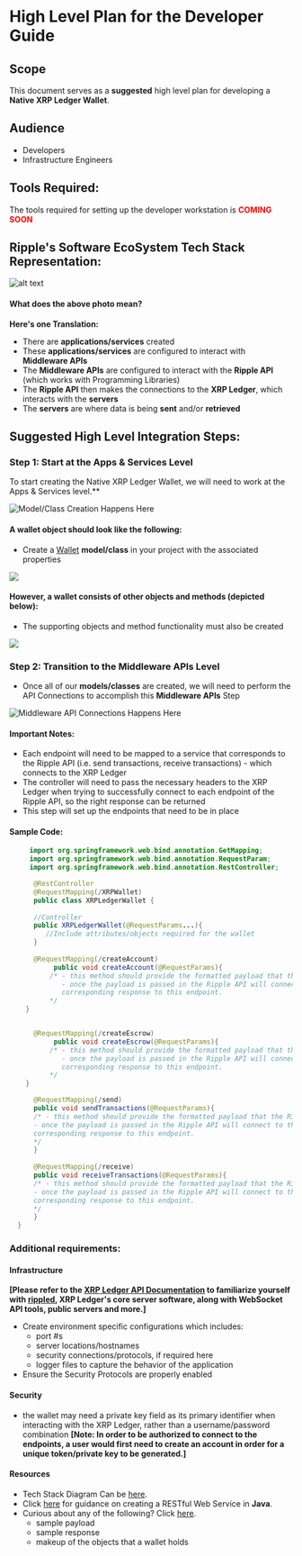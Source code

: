 # High Level Plan for the Developer Guide

## Scope
This document serves as a **suggested** high level plan for developing a **Native XRP Ledger Wallet**.

## Audience
- Developers
- Infrastructure Engineers

## Tools Required:
The tools required for setting up the developer workstation is <span style="color:red;">**COMING SOON**</span>

## Ripple's Software EcoSystem Tech Stack Representation:


![alt text](/XRP-Ledger-Wallet-Documentation/resources/visuals/xrp-tech-stack-level.png)

#### What does the above photo mean?
**Here's one Translation:**
- There are **applications/services** created 
- These **applications/services** are configured to interact with **Middleware APIs** 
- The **Middleware APIs** are configured to interact with the **Ripple API** (which works with Programming Libraries)
- The **Ripple API** then makes the connections to the **XRP Ledger**, which interacts with the **servers**
- The **servers** are where data is being **sent** and/or **retrieved**



## Suggested High Level Integration Steps:
### Step 1: Start at the Apps & Services Level
To start creating the Native XRP Ledger Wallet, we will need to work at the Apps & Services level.**

![](/XRP-Ledger-Wallet-Documentation/resources/visuals/application-level.png "Model/Class Creation Happens Here")

    
#### A wallet object should look like the following:
- Create a [Wallet](/XRP-Ledger-Wallet-Documentation/concepts/what-is-a-wallet.md) **model/class** in your project with the associated properties

![](/XRP-Ledger-Wallet-Documentation/resources/visuals/Software-Wallet-Object.png)

#### However, a wallet consists of other objects and methods (depicted below):
- The supporting objects and method functionality must also be created


![](/XRP-Ledger-Wallet-Documentation/resources/visuals/wallet-payment-updated.png)



### Step 2: Transition to the **Middleware APIs** Level
- Once all of our **models/classes** are created, we will need to perform the API Connections to accomplish this **Middleware APIs** Step


![](/XRP-Ledger-Wallet-Documentation/resources/visuals/middleware-api-level.png "Middleware API Connections Happens Here")

#### Important Notes:
- Each endpoint will need to be mapped to a service that corresponds to the Ripple API (i.e. send transactions, receive transactions) - which connects to the XRP Ledger
- The controller will need to pass the necessary headers to the XRP Ledger when trying to successfully connect to each endpoint of the Ripple API, so the right response can be returned
- This step will set up the endpoints that need to be in place

#### Sample Code:

```java
     import org.springframework.web.bind.annotation.GetMapping;
     import org.springframework.web.bind.annotation.RequestParam;
     import org.springframework.web.bind.annotation.RestController;

      @RestController
      @RequestMapping(/XRPWallet)
      public class XRPLedgerWallet {
	   
      //Controller
      public XRPLedgerWallet(@RequestParams...){
         //Include attributes/objects required for the wallet
      }
  
      @RequestMapping(/createAccount)
	       public void createAccount(@RequestParams){
          /* - this method should provide the formatted payload that the Ripple API recognizes
             - once the payload is passed in the Ripple API will connect to the server and return the 
             corresponding response to this endpoint.
          */
  	}


      @RequestMapping(/createEscrow)
	       public void createEscrow(@RequestParams){
          /* - this method should provide the formatted payload that the Ripple API recognizes
             - once the payload is passed in the Ripple API will connect to the server and return the 
             corresponding response to this endpoint.
          */
  	}

      @RequestMapping(/send)
      public void sendTransactions(@RequestParams){
      /* - this method should provide the formatted payload that the Ripple API recognizes
      - once the payload is passed in the Ripple API will connect to the server and return the
      corresponding response to this endpoint.
      */
      }
  
      @RequestMapping(/receive)
      public void receiveTransactions(@RequestParams){
      /* - this method should provide the formatted payload that the Ripple API recognizes
      - once the payload is passed in the Ripple API will connect to the server and return the
      corresponding response to this endpoint.
      */
      }
  }       
```



### Additional requirements:
#### Infrastructure
**[Please refer to the [XRP Ledger API Documentation](https://xrpl.org/get-started-with-the-rippled-api.html) to
familiarize yourself with [rippled](https://xrpl.org/the-rippled-server.html), **XRP Ledger's core server software**, along
with WebSocket API tools, public servers and more.]**

- Create environment specific configurations which includes:
  - port #s
  - server locations/hostnames
  - security connections/protocols, if required here
  - logger files to capture the behavior of the application
- Ensure the Security Protocols are properly enabled  

#### Security 
- the wallet may need a private key field as its primary identifier when interacting with the XRP Ledger, rather than a username/password combination
  **[Note: In order to be authorized to connect to the endpoints, a user would first need to create an account in order for a
  unique token/private key to be generated.]**



#### Resources
- Tech Stack Diagram Can be [here](https://xrpl.org/img/ecosystem.svg).
- Click [here](https://spring.io/guides/gs/rest-service/) for guidance on creating a RESTful Web Service in **Java**.
- Curious about any of the following? Click [here](https://xrpl.org/get-started-with-the-rippled-api.html).
  - sample payload
  - sample response
  - makeup of the objects that a wallet holds


















